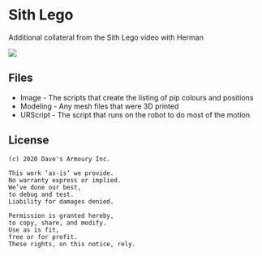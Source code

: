 # Sith Lego

Additional collateral from the Sith Lego video with Herman

[<img src="https://img.youtube.com/vi/OaigZlL1bp4/0.jpg">](https://youtu.be/OaigZlL1bp4)

## Files

- Image - The scripts that create the listing of pip colours and positions
- Modeling - Any mesh files that were 3D printed
- URScript - The script that runs on the robot to do most of the motion

## License
    (c) 2020 Dave's Armoury Inc.

    This work ‘as-is’ we provide.
    No warranty express or implied.
    We’ve done our best,
    to debug and test.
    Liability for damages denied.

    Permission is granted hereby,
    to copy, share, and modify.
    Use as is fit,
    free or for profit.
    These rights, on this notice, rely.
